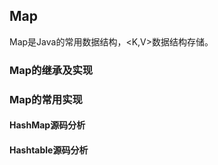 ## Map
Map是Java的常用数据结构，<K,V>数据结构存储。

### Map的继承及实现


### Map的常用实现

#### HashMap源码分析

#### Hashtable源码分析
